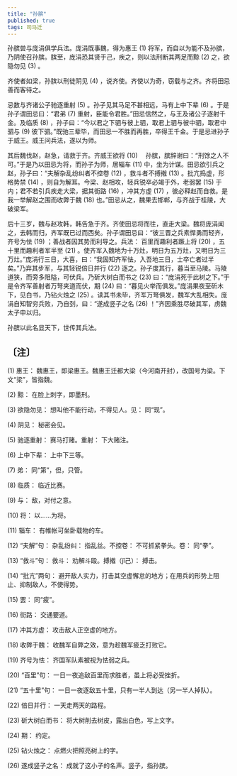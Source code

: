 ```yaml
---
title: "孙膑"
published: true
tags: 司马迁
---
```


孙膑尝与庞涓俱学兵法。庞涓既事魏，得为惠王 (1) 将军，而自以为能不及孙膑，乃阴使召孙膑。膑至，庞涓恐其贤于己，疾之，则以法刑断其两足而黥 (2) 之，欲隐勿见 (3) 。

齐使者如梁，孙膑以刑徒阴见 (4) ，说齐使。齐使以为奇，窃载与之齐。齐将田忌善而客待之。

忌数与齐诸公子驰逐重射 (5) 。孙子见其马足不甚相远，马有上中下辈 (6) 。于是孙子谓田忌曰：“君弟 (7) 重射，臣能令君胜。”田忌信然之，与王及诸公子逐射千金。及临质 (8) ，孙子曰：“今以君之下驷与彼上驷，取君上驷与彼中驷，取君中驷与 (9) 彼下驷。”既驰三辈毕，而田忌一不胜而再胜，卒得王千金。于是忌进孙子于威王。威王问兵法，遂以为师。

其后魏伐赵，赵急，请救于齐。齐威王欲将 (10) 　孙膑，膑辞谢曰：“刑馀之人不可。”于是乃以田忌为将，而孙子为师，居辎车 (11) 中，坐为计谋。田忌欲引兵之赵，孙子曰：“夫解杂乱纷纠者不控卷 (12) ，救斗者不搏撠 (13) 。批亢捣虚，形格势禁 (14) ，则自为解耳。今梁、赵相攻，轻兵锐卒必竭于外，老弱罢 (15) 于内；君不若引兵疾走大梁，据其街路 (16) ，冲其方虚 (17) ，彼必释赵而自救。是我一举解赵之围而收弊于魏 (18) 也。”田忌从之，魏果去邯郸，与齐战于桂陵，大破梁军。

后十三岁，魏与赵攻韩，韩告急于齐。齐使田忌将而往，直走大梁。魏将庞涓闻之，去韩而归，齐军既已过而西矣。孙子谓田忌曰：“彼三晋之兵素悍勇而轻齐，齐号为怯 (19) ；善战者因其势而利导之。兵法： 百里而趣利者蹶上将 (20) ，五十里而趣利者军半至 (21) 。使齐军入魏地为十万灶，明日为五万灶，又明日为三万灶。”庞涓行三日，大喜，曰：“我固知齐军怯，入吾地三日，士卒亡者过半矣。”乃弃其步军，与其轻锐倍日并行 (22) 逐之。孙子度其行，暮当至马陵。马陵道狭，而旁多阻隘，可伏兵。乃斫大树白而书之 (23) 曰：“庞涓死于此树之下。”于是令齐军善射者万弩夹道而伏，期 (24) 曰：“暮见火举而俱发。”庞涓果夜至斫木下，见白书，乃钻火烛之 (25) 。读其书未毕，齐军万弩俱发，魏军大乱相失。庞涓自知智穷兵败，乃自刭，曰：“遂成竖子之名 (26) ！”齐因乘胜尽破其军，虏魏太子申以归。

孙膑以此名显天下，世传其兵法。

## 〔注〕

(1) 惠王： 魏惠王，即梁惠王。魏惠王迁都大梁（今河南开封），改国号为梁。下文“梁”，皆指魏。

(2) 黥： 在脸上刺字，即墨刑。

(3) 欲隐勿见： 想叫他不能行动，不得见人。见： 同“现”。

(4) 阴见： 秘密会见。

(5) 驰逐重射： 赛马打赌。重射： 下大赌注。

(6) 上中下辈： 上中下三等。

(7) 弟： 同“第”，但，只管。

(8) 临质： 临近比赛。

(9) 与： 敌，对付之意。

(10) 将： 以……为将。

(11) 辎车： 有帷帐可坐卧载物的车。

(12) “夫解”句： 杂乱纷纠： 指乱丝。不控卷： 不可抓紧拳头。卷： 同“拳”。

(13) “救斗”句： 救斗： 劝解斗殴。搏撠（jǐ己）： 搏击。

(14) “批亢”两句： 避开敌人实力，打击其空虚懈怠的地方；在用兵的形势上阻止、抑制敌人，不使得势。

(15) 罢： 同“疲”。

(16) 街路： 交通要道。

(17) 冲其方虚： 攻击敌人正空虚的地方。

(18) 收弊于魏： 收魏军自弊之效，意为趁魏军疲乏打败它。

(19) 齐号为怯： 齐国军队素被视为怯弱之兵。

(20) “百里”句： 一日一夜追敌百里而求胜者，虽上将必受挫折。

(21) “五十里”句： 一日一夜逐敌五十里，只有一半人到达（另一半人掉队）。

(22) 倍日并行： 一天走两天的路程。

(23) 斫大树白而书： 将大树削去树皮，露出白色，写上文字。

(24) 期： 约定。

(25) 钻火烛之： 点燃火把照亮树上的字。

(26) 遂成竖子之名： 成就了这小子的名声。竖子，指孙膑。
